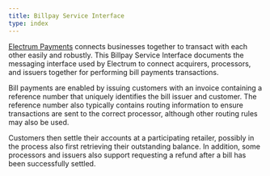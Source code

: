 ```yaml
---
title: Billpay Service Interface
type: index
---
```


[Electrum Payments](http://electrum.io) connects businesses together to transact with each other easily and robustly. This Billpay Service Interface documents the messaging interface used by Electrum to connect acquirers, processors, and issuers together for performing bill payments transactions.

Bill payments are enabled by issuing customers with an invoice containing a reference number that uniquely identifies the bill issuer and customer. The reference number also typically contains routing information to ensure transactions are sent to the correct processor, although other routing rules may also be used.

Customers then settle their accounts at a participating retailer, possibly in the process also first retrieving their outstanding balance. In addition, some processors and issuers also support requesting a refund after a bill has been successfully settled.
